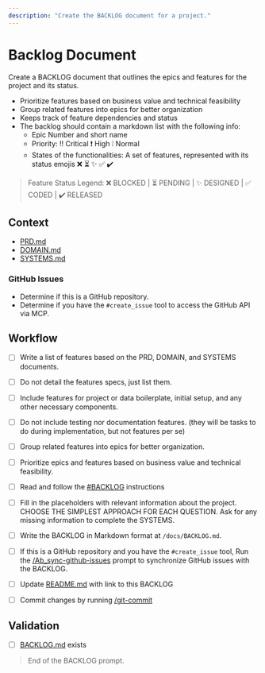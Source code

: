 ```yaml
---
description: "Create the BACKLOG document for a project."
---
```


# Backlog Document

Create a BACKLOG document that outlines the epics and features for the project and its status.

- Prioritize features based on business value and technical feasibility
- Group related features into epics for better organization
- Keeps track of feature dependencies and status
- The backlog should contain a markdown list with the following info:
  - Epic Number and short name
  - Priority: ‼️ Critical ❗ High ❕ Normal
  - States of the functionalities: A set of features, represented with its status emojis ❌ ⏳ ✨ ✅ ✔️

> Feature Status Legend: ❌ BLOCKED | ⏳ PENDING | ✨ DESIGNED | ✅ CODED | ✔️ RELEASED 

## Context

- [PRD.md](/docs/PRD.md)
- [DOMAIN.md](/docs/DOMAIN.md)
- [SYSTEMS.md](/docs/SYSTEMS.md)

### GitHub Issues

- Determine if this is a GitHub repository.
- Determine if you have the `#create_issue` tool to access the GitHub API via MCP.

## Workflow

- [ ] Write a list of features based on the PRD, DOMAIN, and SYSTEMS documents.

- [ ] Do not detail the features specs, just list them.

- [ ] Include features for project or data boilerplate, initial setup, and any other necessary components.

- [ ] Do not include testing nor documentation features. (they will be tasks to do during implementation, but not features per se)

- [ ] Group related features into epics for better organization.

- [ ] Prioritize epics and features based on business value and technical feasibility.

- [ ] Read and follow the [#BACKLOG](../instructions/tpl-BACKLOG.instructions.md) instructions


- [ ] Fill in the placeholders with relevant information about the project. CHOOSE THE SIMPLEST APPROACH FOR EACH QUESTION. Ask for any missing information to complete the SYSTEMS.

- [ ] Write the BACKLOG in Markdown format at `/docs/BACKLOG.md`.

- [ ] If this is a GitHub repository and you have the `#create_issue` tool, Run the [/Ab_sync-github-issues](../prompts/Ab_sync-github-issues.prompt.md) prompt to synchronize GitHub issues with the BACKLOG.

- [ ] Update [README.md](README.md) with link to this BACKLOG

- [ ] Commit changes by running [/git-commit](git-commit.prompt.md)

## Validation

- [ ] [BACKLOG.md](/docs/BACKLOG.md) exists

> End of the BACKLOG prompt.
